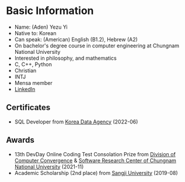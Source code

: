 # Basic Information
- Name\: (Aden) Yezu Yi
- Native to\: Korean
- Can speak\: (American) English (B1.2), Hebrew (A2)
- On bachelor's degree course in computer engineering at Chungnam National University
- Interested in philosophy, and mathematics
- C, C++, Python
- Christian
- INTJ
- Mensa member
- [LinkedIn](https://www.linkedin.com/in/yezu-yi/)
## Certificates
- SQL Developer from [Korea Data Agency](https://www.kdata.or.kr/) (2022-06)
## Awards
- 13th DevDay Online Coding Test Consolation Prize from [Division of Computer Convergence](https://computer.cnu.ac.kr/computer/index.do) & [Software Research Center of Chungnam National University](https://sorec.cnu.ac.kr/sorec/index.do) (2021-11)
- Academic Scholarship (2nd place) from [Sangji University](https://www.sangji.ac.kr/kor/index.do) (2019-08)
